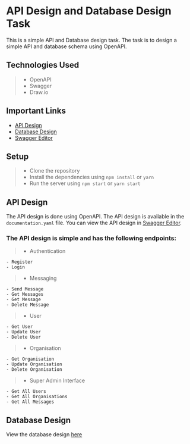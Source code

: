 # API Design and Database Design Task

This is a simple API and Database design task. The task is to design a simple API and database schema using OpenAPI.

## Technologies Used

> - OpenAPI
> - Swagger
> - Draw.io

## Important Links

- [API Design](https://github.com/HNGi11/api-design-and-database-design-task/blob/main/documentation.yaml)
- [Database Design](https://drive.google.com/file/d/1yVrjB18378ETqUxgr3wvKq_ghm55VoNV/view?usp=sharing)
- [Swagger Editor](https://api-design-hng-0eff3e6208d2.herokuapp.com/api-docs/)

## Setup

> - Clone the repository
> - Install the dependencies using `npm install` or `yarn`
> - Run the server using `npm start` or `yarn start`

## API Design

The API design is done using OpenAPI. The API design is available in the `documentation.yaml` file. You can view the API design in [Swagger Editor](https://api-design-hng-0eff3e6208d2.herokuapp.com/api-docs/).

### The API design is simple and has the following endpoints:

> - Authentication

    - Register
    - Login

> - Messaging

    - Send Message
    - Get Messages
    - Get Message
    - Delete Message

> - User

    - Get User
    - Update User
    - Delete User

> - Organisation

    - Get Organisation
    - Update Organisation
    - Delete Organisation

> - Super Admin Interface

    - Get All Users
    - Get All Organisations
    - Get All Messages

## Database Design

View the database design [here](https://drive.google.com/file/d/1yVrjB18378ETqUxgr3wvKq_ghm55VoNV/view?usp=sharing)
